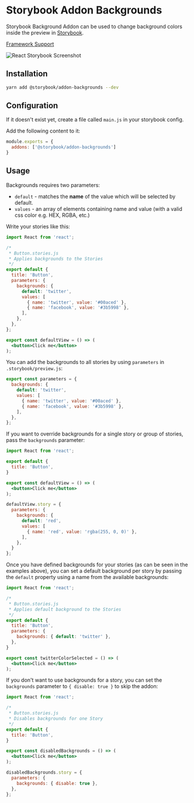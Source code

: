 # Storybook Addon Backgrounds

Storybook Background Addon can be used to change background colors inside the preview in [Storybook](https://storybook.js.org).

[Framework Support](https://github.com/storybookjs/storybook/blob/master/ADDONS_SUPPORT.md)

![React Storybook Screenshot](https://raw.githubusercontent.com/storybookjs/storybook/master/docs/static/img/addon-backgrounds.gif)

## Installation

```sh
yarn add @storybook/addon-backgrounds --dev
```

## Configuration

If it doesn't exist yet, create a file called `main.js` in your storybook config.

Add the following content to it:

```js
module.exports = {
  addons: ['@storybook/addon-backgrounds']
}
```

## Usage

Backgrounds requires two parameters: 
* `default` - matches the **name** of the value which will be selected by default.
* `values`  - an array of elements containing name and value (with a valid css color e.g. HEX, RGBA, etc.)

Write your stories like this:

```jsx
import React from 'react';

/*
 * Button.stories.js
 * Applies backgrounds to the Stories 
 */
export default {
  title: 'Button',
  parameters: {
    backgrounds: {
      default: 'twitter',
      values: [
        { name: 'twitter', value: '#00aced' },
        { name: 'facebook', value: '#3b5998' },
      ],
    },
  },
};

export const defaultView = () => (
  <button>Click me</button>
);
```

You can add the backgrounds to all stories by using `parameters` in `.storybook/preview.js`:

```js
export const parameters = {
  backgrounds: {
    default: 'twitter',
    values: [
      { name: 'twitter', value: '#00aced' },
      { name: 'facebook', value: '#3b5998' },
    ],
  },
};
```

If you want to override backgrounds for a single story or group of stories, pass the `backgrounds` parameter:

```jsx
import React from 'react';

export default {
  title: 'Button',
}

export const defaultView = () => (
  <button>Click me</button>
);

defaultView.story = {
  parameters: {
    backgrounds: {
      default: 'red',
      values: [
        { name: 'red', value: 'rgba(255, 0, 0)' },
      ],
    },
  }
};
```

Once you have defined backgrounds for your stories (as can be seen in the examples above), you can set a default background per story by passing the `default` property using a name from the available backgrounds:
```jsx
import React from 'react';

/*
 * Button.stories.js
 * Applies default background to the Stories 
 */
export default {
  title: 'Button',
  parameters: {
    backgrounds: { default: 'twitter' },
  },
}

export const twitterColorSelected = () => (
  <button>Click me</button>
);
```

If you don't want to use backgrounds for a story, you can set the `backgrounds` parameter to `{ disable: true }` to skip the addon:

```jsx
import React from 'react';

/*
 * Button.stories.js
 * Disables backgrounds for one Story 
 */
export default {
  title: 'Button',
}

export const disabledBackgrounds = () => (
  <button>Click me</button>
);

disabledBackgrounds.story = {
  parameters: {
    backgrounds: { disable: true },
  },
};
```
